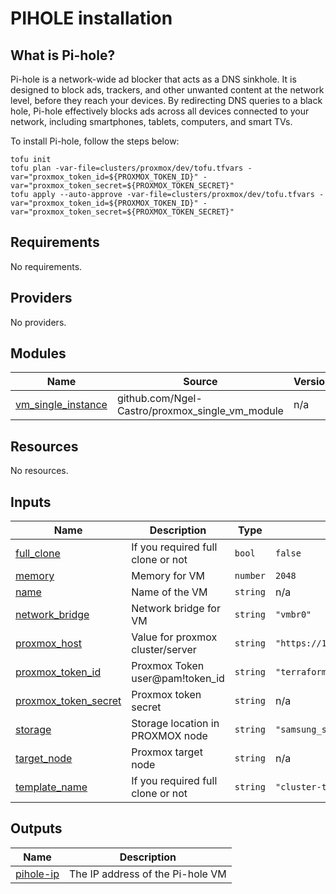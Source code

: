 # PIHOLE installation

## What is Pi-hole?

Pi-hole is a network-wide ad blocker that acts as a DNS sinkhole. It is designed to block ads, trackers, and other unwanted content at the network level, before they reach your devices. By redirecting DNS queries to a black hole, Pi-hole effectively blocks ads across all devices connected to your network, including smartphones, tablets, computers, and smart TVs.

To install Pi-hole, follow the steps below:

```
tofu init
tofu plan -var-file=clusters/proxmox/dev/tofu.tfvars -var="proxmox_token_id=${PROXMOX_TOKEN_ID}" -var="proxmox_token_secret=${PROXMOX_TOKEN_SECRET}"
tofu apply --auto-approve -var-file=clusters/proxmox/dev/tofu.tfvars -var="proxmox_token_id=${PROXMOX_TOKEN_ID}" -var="proxmox_token_secret=${PROXMOX_TOKEN_SECRET}"
```
## Requirements

No requirements.

## Providers

No providers.

## Modules

| Name | Source | Version |
|------|--------|---------|
| <a name="module_vm_single_instance"></a> [vm\_single\_instance](#module\_vm\_single\_instance) | github.com/Ngel-Castro/proxmox_single_vm_module | n/a |

## Resources

No resources.

## Inputs

| Name | Description | Type | Default | Required |
|------|-------------|------|---------|:--------:|
| <a name="input_full_clone"></a> [full\_clone](#input\_full\_clone) | If you required full clone or not | `bool` | `false` | no |
| <a name="input_memory"></a> [memory](#input\_memory) | Memory for VM | `number` | `2048` | no |
| <a name="input_name"></a> [name](#input\_name) | Name of the VM | `string` | n/a | yes |
| <a name="input_network_bridge"></a> [network\_bridge](#input\_network\_bridge) | Network bridge for VM | `string` | `"vmbr0"` | no |
| <a name="input_proxmox_host"></a> [proxmox\_host](#input\_proxmox\_host) | Value for proxmox cluster/server | `string` | `"https://192.168.0.131:8006/api2/json"` | no |
| <a name="input_proxmox_token_id"></a> [proxmox\_token\_id](#input\_proxmox\_token\_id) | Proxmox Token user@pam!token\_id | `string` | `"terraform-prov@pve!terraform"` | no |
| <a name="input_proxmox_token_secret"></a> [proxmox\_token\_secret](#input\_proxmox\_token\_secret) | Proxmox token secret | `string` | n/a | yes |
| <a name="input_storage"></a> [storage](#input\_storage) | Storage location in PROXMOX node | `string` | `"samsung_ssd"` | no |
| <a name="input_target_node"></a> [target\_node](#input\_target\_node) | Proxmox target node | `string` | n/a | yes |
| <a name="input_template_name"></a> [template\_name](#input\_template\_name) | If you required full clone or not | `string` | `"cluster-template"` | no |

## Outputs

| Name | Description |
|------|-------------|
| <a name="output_pihole-ip"></a> [pihole-ip](#output\_pihole-ip) | The IP address of the Pi-hole VM |
